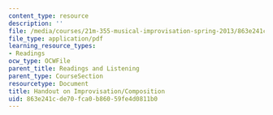 ```yaml
---
content_type: resource
description: ''
file: /media/courses/21m-355-musical-improvisation-spring-2013/863e241cde70fca0b86059fe4d0811b0_MIT21M_355S13_handout.pdf
file_type: application/pdf
learning_resource_types:
- Readings
ocw_type: OCWFile
parent_title: Readings and Listening
parent_type: CourseSection
resourcetype: Document
title: Handout on Improvisation/Composition
uid: 863e241c-de70-fca0-b860-59fe4d0811b0
---
```

